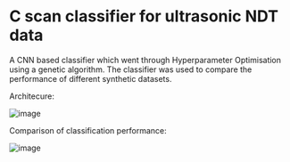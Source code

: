 # C scan classifier for ultrasonic NDT data

A CNN based classifier which went through Hyperparameter Optimisation using a genetic algorithm. The classifier was used to compare the performance of different synthetic datasets.

Architecure:

![image](https://user-images.githubusercontent.com/71640417/226605770-05d8f96b-d2d2-477b-ad0f-7d84290f4008.png)


Comparison of classification performance:

![image](https://user-images.githubusercontent.com/71640417/226605878-a3a59f67-b914-44c9-9699-993a6a6551f7.png)

